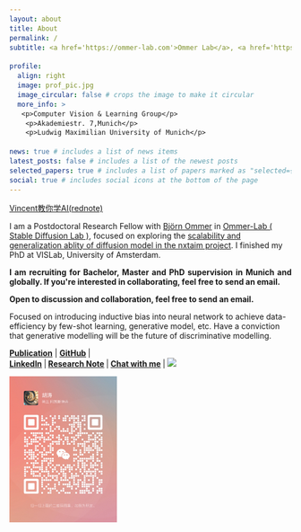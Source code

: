 ```yaml
---
layout: about
title: About
permalink: /
subtitle: <a href='https://ommer-lab.com'>Ommer Lab</a>, <a href='https://mcml.ai/team/juniors/'>MCML Junior Member</a>.

profile:
  align: right
  image: prof_pic.jpg
  image_circular: false # crops the image to make it circular
  more_info: >
   <p>Computer Vision & Learning Group</p>
    <p>Akademiestr. 7,Munich</p>
    <p>Ludwig Maximilian University of Munich</p>

news: true # includes a list of news items
latest_posts: false # includes a list of the newest posts
selected_papers: true # includes a list of papers marked as "selected={true}"
social: true # includes social icons at the bottom of the page
---
```


[Vincent教你学AI(rednote)](https://www.xiaohongshu.com/user/profile/67af6461000000000e01ef10)

I am a Postdoctoral Research Fellow  with [Björn Ommer](https://scholar.google.de/citations?user=zWbvIUcAAAAJ&hl=en) in [Ommer-Lab ( Stable Diffusion Lab )](https://ommer-lab.com/), focused on exploring the [scalability and generalization ablity of diffusion model in the nxtaim project](https://nxtaim.de/). I finished my PhD at VISLab, University of Amsterdam.

<p align="justify" class="content" style="color:#red">
            <strong>I am recruiting for Bachelor, Master and PhD supervision in Munich and globally. If you're interested in collaborating, feel free to send an email.</strong>
            </p>

<p align="justify" class="content" style="color:#red">
            <strong>Open to discussion and collaboration, feel free to send an email.</strong>
            </p>

Focused on introducing inductive bias into neural network to achieve data-efficiency by few-shot learning, generative model, etc. Have a conviction that generative modelling will be the future of discriminative modelling.



  <p align="justify" class="content" style="color:#red">
                <strong><a href="https://scholar.google.com/citations?hl=en&amp;user=EchdyZEAAAAJ" target="_blank">Publication</a></strong>
                  | <strong><a href="https://github.com/dongzhuoyao" target="_blank">GitHub</a>  </strong>
                  |<strong>  <br> <a href="https://www.linkedin.com/in/taohu620/" target="_blank">LinkedIn</a>  </strong>
                  |<strong>  <a href="https://taohu.notion.site/Research-Note-b95da0911249407488ccf9e3f6730085" target="_blank">Research Note</a>  </strong>  
                  |<strong> <a href="https://cal.com/hu-tao-leakvj/30min" target="_blank">Chat with me</a>  </strong> | <a href="https://www.buymeacoffee.com/taohu620i"><img src="https://img.buymeacoffee.com/button-api/?text=Buy me a coffee&emoji=🌈&slug=taohu620i&button_colour=5F7FFF&font_colour=ffffff&font_family=Comic&outline_colour=000000&coffee_colour=FFDD00" /></a>
                  
</p>

<div>
<img src="./assets/img/wechat.jpeg" height="260" alt="Tao Hu's wechat" border="0">
</div>




